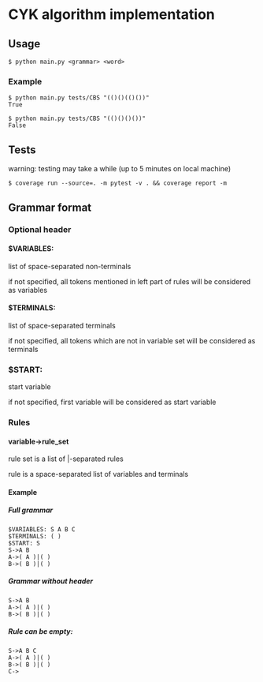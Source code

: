 # CYK algorithm implementation
## Usage
```shell
$ python main.py <grammar> <word>
```
### Example
```shell
$ python main.py tests/CBS "(()()(()())"
True
```
```shell
$ python main.py tests/CBS "(()()()())"
False
```
## Tests
warning: testing may take a while (up to 5 minutes on local machine)
```shell
$ coverage run --source=. -m pytest -v . && coverage report -m
```
## Grammar format
### Optional header
#### $VARIABLES:
list of space-separated non-terminals

if not specified, all tokens mentioned in left part of rules will be considered as variables

#### $TERMINALS:
list of space-separated terminals

if not specified, all tokens which are not in variable set will be considered as terminals

### $START:
start variable

if not specified, first variable will be considered as start variable

### Rules
#### variable->rule_set

rule set is a list of |-separated rules

rule is a space-separated list of variables and terminals

#### Example
##### Full grammar
```text
$VARIABLES: S A B C
$TERMINALS: ( )
$START: S
S->A B
A->( A )|( )
B->( B )|( )
```
##### Grammar without header
```text
S->A B
A->( A )|( )
B->( B )|( )
```
##### Rule can be empty:
```text
S->A B C
A->( A )|( )
B->( B )|( )
C->
```